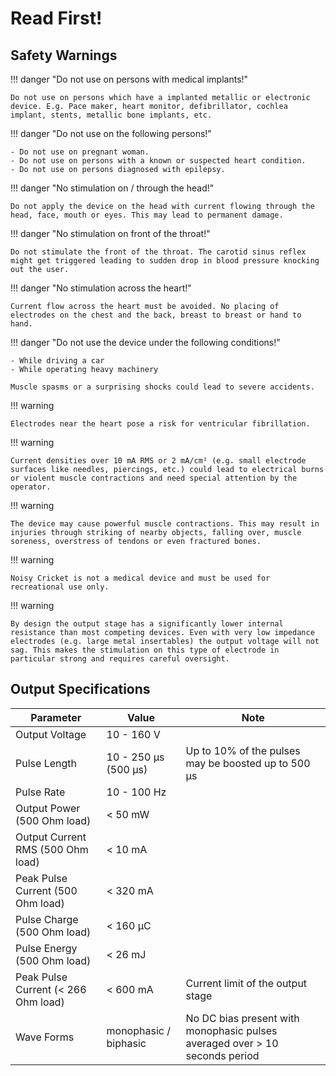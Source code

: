 # Read First!

## Safety Warnings

!!! danger "Do not use on persons with medical implants!"

    Do not use on persons which have a implanted metallic or electronic device. E.g. Pace maker, heart monitor, defibrillator, cochlea implant, stents, metallic bone implants, etc.

!!! danger "Do not use on the following persons!"

    - Do not use on pregnant woman.
    - Do not use on persons with a known or suspected heart condition.
    - Do not use on persons diagnosed with epilepsy.

!!! danger "No stimulation on / through the head!"

    Do not apply the device on the head with current flowing through the head, face, mouth or eyes. This may lead to permanent damage.

!!! danger "No stimulation on front of the throat!"

    Do not stimulate the front of the throat. The carotid sinus reflex might get triggered leading to sudden drop in blood pressure knocking out the user.

!!! danger "No stimulation across the heart!"

    Current flow across the heart must be avoided. No placing of electrodes on the chest and the back, breast to breast or hand to hand.

!!! danger "Do not use the device under the following conditions!"

    - While driving a car
    - While operating heavy machinery

    Muscle spasms or a surprising shocks could lead to severe accidents.

!!! warning

    Electrodes near the heart pose a risk for ventricular fibrillation.

!!! warning

    Current densities over 10 mA RMS or 2 mA/cm² (e.g. small electrode surfaces like needles, piercings, etc.) could lead to electrical burns or violent muscle contractions and need special attention by the operator.

!!! warning

    The device may cause powerful muscle contractions. This may result in injuries through striking of nearby objects, falling over, muscle soreness, overstress of tendons or even fractured bones.

!!! warning

    Noisy Cricket is not a medical device and must be used for recreational use only.

!!! warning

    By design the output stage has a significantly lower internal resistance than most competing devices. Even with very low impedance electrodes (e.g. large metal insertables) the output voltage will not sag. This makes the stimulation on this type of electrode in particular strong and requires careful oversight.

## Output Specifications

| Parameter                           | Value                 | Note                                                                        |
| ----------------------------------- | --------------------- | --------------------------------------------------------------------------- |
| Output Voltage                      | 10 - 160 V            |                                                                             |
| Pulse Length                        | 10 - 250 µs (500 µs)  | Up to 10% of the pulses may be boosted up to 500 µs                         |
| Pulse Rate                          | 10 - 100 Hz           |                                                                             |
| Output Power (500 Ohm load)         | < 50 mW               |                                                                             |
| Output Current RMS (500 Ohm load)   | < 10 mA               |                                                                             |
| Peak Pulse Current (500 Ohm load)   | < 320 mA              |                                                                             |
| Pulse Charge (500 Ohm load)         | < 160 µC              |                                                                             |
| Pulse Energy (500 Ohm load)         | < 26 mJ               |                                                                             |
| Peak Pulse Current (< 266 Ohm load) | < 600 mA              | Current limit of the output stage                                           |
| Wave Forms                          | monophasic / biphasic | No DC bias present with monophasic pulses averaged over > 10 seconds period |
